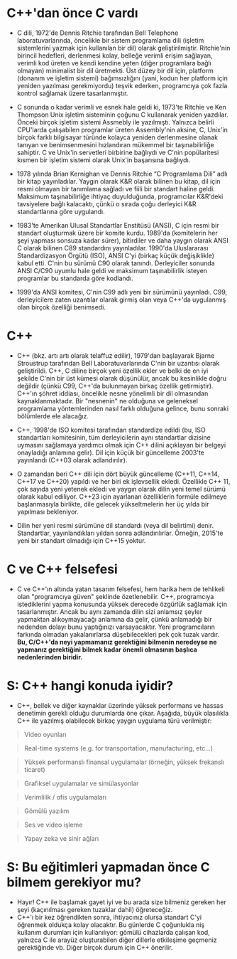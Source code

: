 # C++'dan önce C vardı

- C dili, 1972'de Dennis Ritchie tarafından Bell Telephone laboratuvarlarında, öncelikle bir sistem programlama dili (işletim sistemlerini yazmak için kullanılan bir dil) olarak geliştirilmiştir. Ritchie'nin birincil hedefleri, derlenmesi kolay, belleğe verimli erişim sağlayan, verimli kod üreten ve kendi kendine yeten (diğer programlara bağlı olmayan) minimalist bir dil üretmekti. Üst düzey bir dil için, platform (donanım ve işletim sistemi) bağımsızlığını (yani, kodun her platform için yeniden yazılması gerekmiyordu) teşvik ederken, programcıya çok fazla kontrol sağlamak üzere tasarlanmıştır.

- C sonunda o kadar verimli ve esnek hale geldi ki, 1973'te Ritchie ve Ken Thompson Unix işletim sisteminin çoğunu C kullanarak yeniden yazdılar. Önceki birçok işletim sistemi Assmebly ile yazılmıştı. Yalnızca belirli CPU'larda çalışabilen programlar üreten Assembly'nin aksine, C, Unix'in birçok farklı bilgisayar türünde kolayca yeniden derlenmesine olanak tanıyan ve benimsenmesini hızlandıran mükemmel bir taşınabilirliğe sahiptir. C ve Unix'in servetleri birbirine bağlıydı ve C'nin popülaritesi kısmen bir işletim sistemi olarak Unix'in başarısına bağlıydı.

- 1978 yılında Brian Kernighan ve Dennis Ritchie “C Programlama Dili” adlı bir kitap yayınladılar. Yaygın olarak K&R olarak bilinen bu kitap, dil için resmi olmayan bir tanımlama sağladı ve fiili bir standart haline geldi. Maksimum taşınabilirliğe ihtiyaç duyulduğunda, programcılar K&R'deki tavsiyelere bağlı kalacaktı, çünkü o sırada çoğu derleyici K&R standartlarına göre uygulandı. 
- 1983'te Amerikan Ulusal Standartlar Enstitüsü (ANSI), C için resmi bir standart oluşturmak üzere bir komite kurdu. 1989'da (komitelerin her şeyi yapması sonsuza kadar sürer), bitirdiler ve daha yaygın olarak ANSI C olarak bilinen C89 standardını yayınladılar. 1990'da Uluslararası Standardizasyon Örgütü (ISO), ANSI C'yi (birkaç küçük değişiklikle) kabul etti. C'nin bu sürümü C90 olarak tanındı. Derleyiciler sonunda ANSI C/C90 uyumlu hale geldi ve maksimum taşınabilirlik isteyen programlar bu standarda göre kodlandı.
- 1999'da ANSI komitesi, C'nin C99 adlı yeni bir sürümünü yayınladı. C99, derleyicilere zaten uzantılar olarak girmiş olan veya C++'da uygulanmış olan birçok özelliği benimsedi.

# C++
- C++ (bkz. artı artı olarak telaffuz edilir), 1979'dan başlayarak Bjarne Stroustrup tarafından Bell Laboratuvarlarında C'nin bir uzantısı olarak geliştirildi. C++, C diline birçok yeni özellik ekler ve belki de en iyi şekilde C'nin bir üst kümesi olarak düşünülür, ancak bu kesinlikle doğru değildir (çünkü C99, C++'da bulunmayan birkaç özellik getirmiştir). C++'ın şöhret iddiası, öncelikle nesne yönelimli bir dil olmasından kaynaklanmaktadır. Bir "nesnenin" ne olduğuna ve geleneksel programlama yöntemlerinden nasıl farklı olduğuna gelince, bunu sonraki bölümlerde ele alacağız.
- C++, 1998'de ISO komitesi tarafından standardize edildi (bu, ISO standartları komitesinin, tüm derleyicilerin aynı standartlar dizisine uymasını sağlamaya yardımcı olmak için C++ dilini açıklayan bir belgeyi onayladığı anlamına gelir). Dil için küçük bir güncelleme 2003'te yayınlandı (C++03 olarak adlandırılır).

- O zamandan beri C++ dili için dört büyük güncelleme (C++11, C++14, C++17 ve C++20) yapıldı ve her biri ek işlevsellik ekledi. Özellikle C++ 11, çok sayıda yeni yetenek ekledi ve yaygın olarak dilin yeni temel sürümü olarak kabul ediliyor. C++23 için ayarlanan özelliklerin formüle edilmeye başlanmasıyla birlikte, dile gelecek yükseltmelerin her üç yılda bir yapılması bekleniyor.

- Dilin her yeni resmi sürümüne dil standardı (veya dil belirtimi) denir. Standartlar, yayınlandıkları yıldan sonra adlandırılırlar. Örneğin, 2015'te yeni bir standart olmadığı için C++15 yoktur.

# C ve C++ felsefesi

- C ve C++'ın altında yatan tasarım felsefesi, hem harika hem de tehlikeli olan "programcıya güven" şeklinde özetlenebilir. C++, programcıya istediklerini yapma konusunda yüksek derecede özgürlük sağlamak için tasarlanmıştır. Ancak bu aynı zamanda dilin sizi anlamsız şeyler yapmaktan alıkoymayacağı anlamına da gelir, çünkü anlamadığı bir nedenden dolayı bunu yaptığınızı varsayacaktır. Yeni programcıların farkında olmadan yakalanırlarsa düşebilecekleri pek çok tuzak vardır. **Bu, C/C++'da neyi yapmamanız gerektiğini bilmenin neredeyse ne yapmanız gerektiğini bilmek kadar önemli olmasının başlıca nedenlerinden biridir.** 

# S: C++ hangi konuda iyidir?

- C++, bellek ve diğer kaynaklar üzerinde yüksek performans ve hassas denetimin gerekli olduğu durumlarda öne çıkar. Aşağıda, büyük olasılıkla C++ ile yazılmış olabilecek birkaç yaygın uygulama türü verilmiştir:

> Video oyunları

> Real-time systems (e.g. for transportation, manufacturing, etc…)

> Yüksek performanslı finansal uygulamalar (örneğin, yüksek frekanslı ticaret)

> Grafiksel uygulamalar ve simülasyonlar

> Verimlilik / ofis uygulamaları

> Gömülü yazılım

> Ses ve video işleme

> Yapay zeka ve sinir ağları

# S: Bu eğitimleri yapmadan önce C bilmem gerekiyor mu?

- Hayır! C++ ile başlamak gayet iyi ve bu arada size bilmeniz gereken her şeyi (kaçınılması gereken tuzaklar dahil) öğreteceğiz.
- C++'ı bir kez öğrendikten sonra, ihtiyacınız olursa standart C'yi öğrenmek oldukça kolay olacaktır. Bu günlerde C çoğunlukla niş kullanım durumları için kullanılıyor: gömülü cihazlarda çalışan kod, yalnızca C ile arayüz oluşturabilen diğer dillerle etkileşime geçmeniz gerektiğinde vb. Diğer birçok durum için C++ önerilir.
























